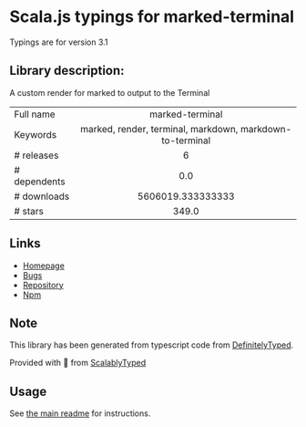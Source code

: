 
# Scala.js typings for marked-terminal

Typings are for version 3.1

## Library description:
A custom render for marked to output to the Terminal

|                    |                 |
| ------------------ | :-------------: |
| Full name          | marked-terminal |
| Keywords           | marked, render, terminal, markdown, markdown-to-terminal |
| # releases         | 6 |
| # dependents       | 0.0 |
| # downloads        | 5606019.333333333 |
| # stars            | 349.0 |

## Links
- [Homepage](https://github.com/mikaelbr/marked-terminal)
- [Bugs](https://github.com/mikaelbr/marked-terminal/issues)
- [Repository](https://github.com/mikaelbr/marked-terminal)
- [Npm](https://www.npmjs.com/package/marked-terminal)
    


## Note
This library has been generated from typescript code from [DefinitelyTyped](https://definitelytyped.org).

Provided with :purple_heart: from [ScalablyTyped](https://github.com/oyvindberg/ScalablyTyped)

## Usage
See [the main readme](../../readme.md) for instructions.


